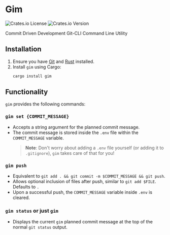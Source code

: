 # Gim

![Crates.io License](https://img.shields.io/crates/l/gim)
![Crates.io Version](https://img.shields.io/crates/v/gim)

Commit Driven Development Git-CLI Command Line Utility

## Installation

1. Ensure you have [Git](https://git-scm.com/book/en/v2/Getting-Started-Installing-Git) and [Rust](https://www.rust-lang.org/tools/install) installed.
2. Install `gim` using Cargo:
    ```sh
    cargo install gim
    ```

## Functionality

`gim` provides the following commands:

### `gim set {COMMIT_MESSAGE}`

- Accepts a string argument for the planned commit message.
- The commit message is stored inside the `.env` file within the `COMMIT_MESSAGE` variable.
    > **Note**: Don't worry about adding a `.env` file yourself (or adding it to `.gitignore`), `gim` takes care of that for you!

### `gim push`

- Equivalent to `git add . && git commit -m $COMMIT_MESSAGE && git push`.
- Allows optional inclusion of files after push, similar to `git add $FILE`. Defaults to `.`
- Upon a successful push, the `COMMIT_MESSAGE` variable inside `.env` is cleared.
### `gim status` or just `gim`

- Displays the current `gim` planned commit message at the top of the normal `git status` output.
